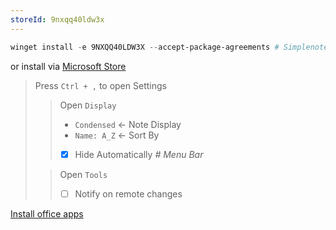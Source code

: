 ```yaml
---
storeId: 9nxqq40ldw3x
---
```



```powershell
winget install -e 9NXQQ40LDW3X --accept-package-agreements # Simplenote
```

or install via [Microsoft Store](https://microsoft.com/store/apps/9nxqq40ldw3x)

> Press `Ctrl + ,` to open Settings
>> Open `Display`
>> - `Condensed` ← Note Display
>> - `Name: A_Z` ← Sort By
>> - [x] Hide Automatically _# Menu Bar_
>
>> Open `Tools`
>> - [ ] Notify on remote changes



[Install office apps](../notes/Install%20office%20apps.md)